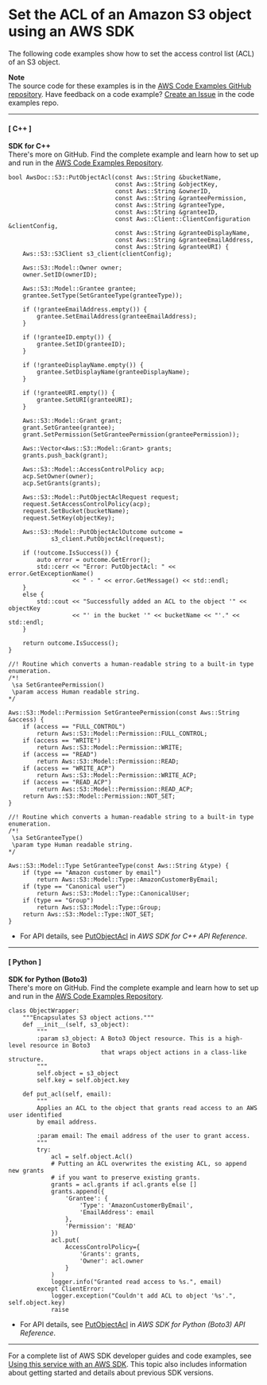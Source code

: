 # Set the ACL of an Amazon S3 object using an AWS SDK<a name="example_s3_PutObjectAcl_section"></a>

The following code examples show how to set the access control list \(ACL\) of an S3 object\.

**Note**  
The source code for these examples is in the [AWS Code Examples GitHub repository](https://github.com/awsdocs/aws-doc-sdk-examples)\. Have feedback on a code example? [Create an Issue](https://github.com/awsdocs/aws-doc-sdk-examples/issues/new/choose) in the code examples repo\. 

------
#### [ C\+\+ ]

**SDK for C\+\+**  
 There's more on GitHub\. Find the complete example and learn how to set up and run in the [AWS Code Examples Repository](https://github.com/awsdocs/aws-doc-sdk-examples/tree/main/cpp/example_code/s3#code-examples)\. 
  

```
bool AwsDoc::S3::PutObjectAcl(const Aws::String &bucketName,
                              const Aws::String &objectKey,
                              const Aws::String &ownerID,
                              const Aws::String &granteePermission,
                              const Aws::String &granteeType,
                              const Aws::String &granteeID,
                              const Aws::Client::ClientConfiguration &clientConfig,
                              const Aws::String &granteeDisplayName,
                              const Aws::String &granteeEmailAddress,
                              const Aws::String &granteeURI) {
    Aws::S3::S3Client s3_client(clientConfig);

    Aws::S3::Model::Owner owner;
    owner.SetID(ownerID);

    Aws::S3::Model::Grantee grantee;
    grantee.SetType(SetGranteeType(granteeType));

    if (!granteeEmailAddress.empty()) {
        grantee.SetEmailAddress(granteeEmailAddress);
    }

    if (!granteeID.empty()) {
        grantee.SetID(granteeID);
    }

    if (!granteeDisplayName.empty()) {
        grantee.SetDisplayName(granteeDisplayName);
    }

    if (!granteeURI.empty()) {
        grantee.SetURI(granteeURI);
    }

    Aws::S3::Model::Grant grant;
    grant.SetGrantee(grantee);
    grant.SetPermission(SetGranteePermission(granteePermission));

    Aws::Vector<Aws::S3::Model::Grant> grants;
    grants.push_back(grant);

    Aws::S3::Model::AccessControlPolicy acp;
    acp.SetOwner(owner);
    acp.SetGrants(grants);

    Aws::S3::Model::PutObjectAclRequest request;
    request.SetAccessControlPolicy(acp);
    request.SetBucket(bucketName);
    request.SetKey(objectKey);

    Aws::S3::Model::PutObjectAclOutcome outcome =
            s3_client.PutObjectAcl(request);

    if (!outcome.IsSuccess()) {
        auto error = outcome.GetError();
        std::cerr << "Error: PutObjectAcl: " << error.GetExceptionName()
                  << " - " << error.GetMessage() << std::endl;
    }
    else {
        std::cout << "Successfully added an ACL to the object '" << objectKey
                  << "' in the bucket '" << bucketName << "'." << std::endl;
    }

    return outcome.IsSuccess();
}

//! Routine which converts a human-readable string to a built-in type enumeration.
/*!
 \sa SetGranteePermission()
 \param access Human readable string.
*/

Aws::S3::Model::Permission SetGranteePermission(const Aws::String &access) {
    if (access == "FULL_CONTROL")
        return Aws::S3::Model::Permission::FULL_CONTROL;
    if (access == "WRITE")
        return Aws::S3::Model::Permission::WRITE;
    if (access == "READ")
        return Aws::S3::Model::Permission::READ;
    if (access == "WRITE_ACP")
        return Aws::S3::Model::Permission::WRITE_ACP;
    if (access == "READ_ACP")
        return Aws::S3::Model::Permission::READ_ACP;
    return Aws::S3::Model::Permission::NOT_SET;
}

//! Routine which converts a human-readable string to a built-in type enumeration.
/*!
 \sa SetGranteeType()
 \param type Human readable string.
*/

Aws::S3::Model::Type SetGranteeType(const Aws::String &type) {
    if (type == "Amazon customer by email")
        return Aws::S3::Model::Type::AmazonCustomerByEmail;
    if (type == "Canonical user")
        return Aws::S3::Model::Type::CanonicalUser;
    if (type == "Group")
        return Aws::S3::Model::Type::Group;
    return Aws::S3::Model::Type::NOT_SET;
}
```
+  For API details, see [PutObjectAcl](https://docs.aws.amazon.com/goto/SdkForCpp/s3-2006-03-01/PutObjectAcl) in *AWS SDK for C\+\+ API Reference*\. 

------
#### [ Python ]

**SDK for Python \(Boto3\)**  
 There's more on GitHub\. Find the complete example and learn how to set up and run in the [AWS Code Examples Repository](https://github.com/awsdocs/aws-doc-sdk-examples/tree/main/python/example_code/s3/s3_basics#code-examples)\. 
  

```
class ObjectWrapper:
    """Encapsulates S3 object actions."""
    def __init__(self, s3_object):
        """
        :param s3_object: A Boto3 Object resource. This is a high-level resource in Boto3
                          that wraps object actions in a class-like structure.
        """
        self.object = s3_object
        self.key = self.object.key

    def put_acl(self, email):
        """
        Applies an ACL to the object that grants read access to an AWS user identified
        by email address.

        :param email: The email address of the user to grant access.
        """
        try:
            acl = self.object.Acl()
            # Putting an ACL overwrites the existing ACL, so append new grants
            # if you want to preserve existing grants.
            grants = acl.grants if acl.grants else []
            grants.append({
                'Grantee': {
                    'Type': 'AmazonCustomerByEmail',
                    'EmailAddress': email
                },
                'Permission': 'READ'
            })
            acl.put(
                AccessControlPolicy={
                    'Grants': grants,
                    'Owner': acl.owner
                }
            )
            logger.info("Granted read access to %s.", email)
        except ClientError:
            logger.exception("Couldn't add ACL to object '%s'.", self.object.key)
            raise
```
+  For API details, see [PutObjectAcl](https://docs.aws.amazon.com/goto/boto3/s3-2006-03-01/PutObjectAcl) in *AWS SDK for Python \(Boto3\) API Reference*\. 

------

For a complete list of AWS SDK developer guides and code examples, see [Using this service with an AWS SDK](UsingAWSSDK.md#sdk-general-information-section)\. This topic also includes information about getting started and details about previous SDK versions\.